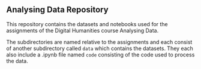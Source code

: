 ## Analysing Data Repository

This repository contains the datasets and notebooks used for the assignments of the Digital Humanities course Analysing Data.

The subdirectories are named relative to the assignments and each consist of another subdirectory called `data` which contains the datasets.
They each also include a .ipynb file named `code` consisting of the code used to process the data. 
